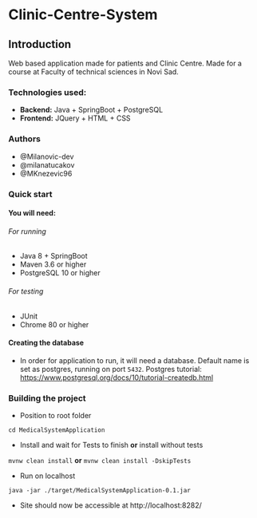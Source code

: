 # Clinic-Centre-System

## Introduction
Web based application made for patients and Clinic Centre. Made for a course at Faculty of technical sciences in Novi Sad.

### Technologies used:
- **Backend:** Java + SpringBoot + PostgreSQL
- **Frontend:** JQuery + HTML + CSS


### Authors
- @Milanovic-dev
- @milanatucakov
- @MKnezevic96

### Quick start
#### You will need:

###### For running
- Java 8 + SpringBoot
- Maven 3.6 or higher
- PostgreSQL 10 or higher

###### For testing
- JUnit
- Chrome 80 or higher

#### Creating the database
- In order for application to run, it will need a database. Default name is set as postgres, running on port `5432`. 
  Postgres tutorial: https://www.postgresql.org/docs/10/tutorial-createdb.html

### Building the project

- Position to root folder

 `cd MedicalSystemApplication`

- Install and wait for Tests to finish **or** install without tests

 `mvnw clean install` **or** `mvnw clean install -DskipTests`

- Run on localhost

 `java -jar ./target/MedicalSystemApplication-0.1.jar`

 -  Site should now be accessible at http://localhost:8282/
